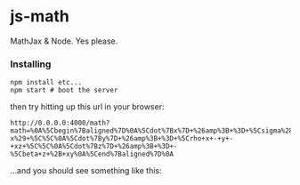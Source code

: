 js-math
=======

MathJax &amp; Node. Yes please.

### Installing

```
npm install etc...
npm start # boot the server
```

then try hitting up this url in your browser:

```
http://0.0.0.0:4000/math?math=%0A%5Cbegin%7Baligned%7D%0A%5Cdot%7Bx%7D+%26amp%3B+%3D+%5Csigma%28y-x%29+%5C%5C%0A%5Cdot%7By%7D+%26amp%3B+%3D+%5Crho+x+-+y+-+xz+%5C%5C%0A%5Cdot%7Bz%7D+%26amp%3B+%3D+-%5Cbeta+z+%2B+xy%0A%5Cend%7Baligned%7D%0A
```

...and you should see something like this:

